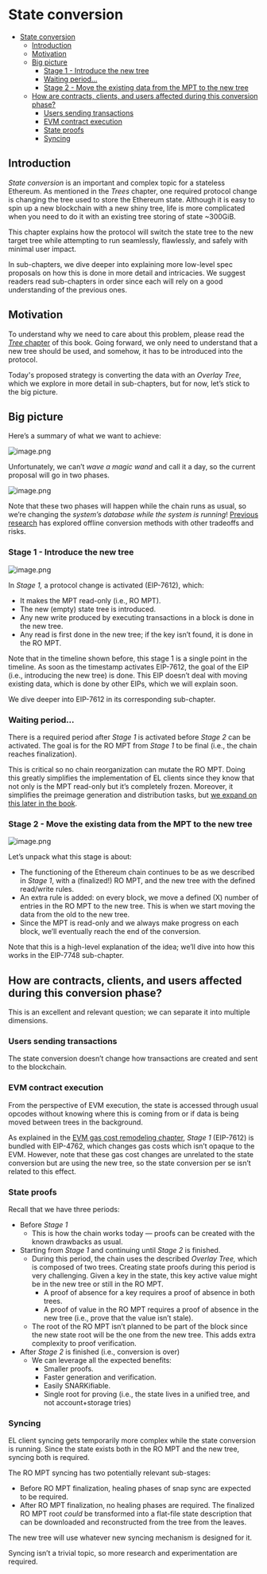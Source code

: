 # State conversion

- [State conversion](#state-conversion)
  - [Introduction](#introduction)
  - [Motivation](#motivation)
  - [Big picture](#big-picture)
    - [Stage 1 - Introduce the new tree](#stage-1---introduce-the-new-tree)
    - [Waiting period…](#waiting-period)
    - [Stage 2 - Move the existing data from the MPT to the new tree](#stage-2---move-the-existing-data-from-the-mpt-to-the-new-tree)
  - [How are contracts, clients, and users affected during this conversion phase?](#how-are-contracts-clients-and-users-affected-during-this-conversion-phase)
    - [Users sending transactions](#users-sending-transactions)
    - [EVM contract execution](#evm-contract-execution)
    - [State proofs](#state-proofs)
    - [Syncing](#syncing)

## Introduction

*State conversion* is an important and complex topic for a stateless Ethereum. As mentioned in the *Trees* chapter, one required protocol change is changing the tree used to store the Ethereum state. Although it is easy to spin up a new blockchain with a new shiny tree, life is more complicated when you need to do it with an existing tree storing of state ~300GiB.

This chapter explains how the protocol will switch the state tree to the new target tree while attempting to run seamlessly, flawlessly, and safely with minimal user impact.

In sub-chapters, we dive deeper into explaining more low-level spec proposals on how this is done in more detail and intricacies. We suggest readers read sub-chapters in order since each will rely on a good understanding of the previous ones.

## Motivation

To understand why we need to care about this problem, please read the [*Tree* chapter](../trees/intro.md) of this book. Going forward, we only need to understand that a new tree should be used, and somehow, it has to be introduced into the protocol.

Today's proposed strategy is converting the data with an *Overlay Tree*, which we explore in more detail in sub-chapters, but for now, let’s stick to the big picture.

## Big picture

Here’s a summary of what we want to achieve:

![image.png](./assets/intro-img-1.png)

Unfortunately, we can’t *wave a magic wand* and call it a day, so the current proposal will go in two phases.

![image.png](./assets/intro-img-2.png)

Note that these two phases will happen while the chain runs as usual, so we’re changing the *system’s database while the system is running*! [Previous research](https://notes.ethereum.org/@parithosh/verkle-transition#Conversion-node-method) has explored offline conversion methods with other tradeoffs and risks.

### Stage 1 - Introduce the new tree

![image.png](./assets/intro-img-3.png)

In *Stage 1,* a protocol change is activated (EIP-7612), which:

- It makes the MPT read-only (i.e., RO MPT).
- The new (empty) state tree is introduced.
- Any new write produced by executing transactions in a block is done in the new tree.
- Any read is first done in the new tree; if the key isn’t found, it is done in the RO MPT.

Note that in the timeline shown before, this stage 1 is a single point in the timeline. As soon as the timestamp activates EIP-7612, the goal of the EIP (i.e., introducing the new tree) is done. This EIP doesn’t deal with moving existing data, which is done by other EIPs, which we will explain soon.

We dive deeper into EIP-7612 in its corresponding sub-chapter.

### Waiting period…

There is a required period after *Stage 1* is activated before *Stage 2* can be activated. The goal is for the RO MPT from *Stage 1* to be final (i.e., the chain reaches finalization).

This is critical so no chain reorganization can mutate the RO MPT. Doing this greatly simplifies the implementation of EL clients since they know that not only is the MPT read-only but it’s completely frozen. Moreover, it simplifies the preimage generation and distribution tasks, but [we expand on this later in the book](./eip-7748.md#Preimages).

### Stage 2 - Move the existing data from the MPT to the new tree

![image.png](./assets/intro-img-4.png)

Let’s unpack what this stage is about:

- The functioning of the Ethereum chain continues to be as we described in *Stage 1*, with a (finalized!) RO MPT, and the new tree with the defined read/write rules.
- An extra rule is added: on every block, we move a defined (X) number of entries in the RO MPT to the new tree. This is when we start moving the data from the old to the new tree.
- Since the MPT is read-only and we always make progress on each block, we’ll eventually reach the end of the conversion.

Note that this is a high-level explanation of the idea; we’ll dive into how this works in the EIP-7748 sub-chapter.

## How are contracts, clients, and users affected during this conversion phase?

This is an excellent and relevant question; we can separate it into multiple dimensions.

### Users sending transactions

The state conversion doesn’t change how transactions are created and sent to the blockchain.

### EVM contract execution

From the perspective of EVM execution, the state is accessed through usual opcodes without knowing where this is coming from or if data is being moved between trees in the background.

As explained in the [EVM gas cost remodeling chapter](../gas-costs/intro.md), *Stage 1* (EIP-7612) is bundled with EIP-4762, which changes gas costs which isn’t opaque to the EVM. However, note that these gas cost changes are unrelated to the state conversion but are using the new tree, so the state conversion per se isn’t related to this effect.

### State proofs

Recall that we have three periods:

- Before *Stage 1*
  - This is how the chain works today — proofs can be created with the known drawbacks as usual.
- Starting from *Stage 1* and continuing until *Stage 2* is finished.
  - During this period, the chain uses the described *Overlay Tree,* which is composed of two trees. Creating state proofs during this period is very challenging. Given a key in the state, this key active value might be in the new tree or still in the RO MPT.
    - A proof of absence for a key requires a proof of absence in both trees.
    - A proof of value in the RO MPT requires a proof of absence in the new tree (i.e., prove that the value isn’t stale).
  - The root of the RO MPT isn’t planned to be part of the block since the new state root will be the one from the new tree. This adds extra complexity to proof verification.
- After *Stage 2* is finished (i.e., conversion is over)
  - We can leverage all the expected benefits:
    - Smaller proofs.
    - Faster generation and verification.
    - Easily SNARKifiable.
    - Single root for proving (i.e., the state lives in a unified tree, and not account+storage tries)

### Syncing

EL client syncing gets temporarily more complex while the state conversion is running. Since the state exists both in the RO MPT and the new tree, syncing both is required.

The RO MPT syncing has two potentially relevant sub-stages:

- Before RO MPT finalization, healing phases of snap sync are expected to be required.
- After RO MPT finalization, no healing phases are required. The finalized RO MPT root *could* be transformed into a flat-file state description that can be downloaded and reconstructed from the tree from the leaves.

The new tree will use whatever new syncing mechanism is designed for it.

Syncing isn’t a trivial topic, so more research and experimentation are required.
